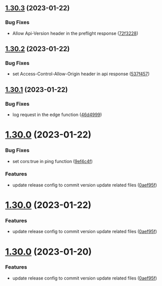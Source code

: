 ## [1.30.3](https://github.com/carlo-ltk/api-versioning/compare/v1.30.2...v1.30.3) (2023-01-22)


### Bug Fixes

* Allow Api-Version header in the preflight response ([72f3228](https://github.com/carlo-ltk/api-versioning/commit/72f322891edd905b2a1d25260c40297a1ab3128d))

## [1.30.2](https://github.com/carlo-ltk/api-versioning/compare/v1.30.1...v1.30.2) (2023-01-22)


### Bug Fixes

* set Access-Control-Allow-Origin header in api response ([537f457](https://github.com/carlo-ltk/api-versioning/commit/537f45721f2b68c86653ca1bdeec9d2b6564713c))

## [1.30.1](https://github.com/carlo-ltk/api-versioning/compare/v1.30.0...v1.30.1) (2023-01-22)


### Bug Fixes

* log request in the edge function ([46d4999](https://github.com/carlo-ltk/api-versioning/commit/46d4999b138700c075a44dab3229d2aec12be748))

# [1.30.0](https://github.com/carlo-ltk/api-versioning/compare/v1.29.0...v1.30.0) (2023-01-22)


### Bug Fixes

* set cors:true in ping function ([9ef4c4f](https://github.com/carlo-ltk/api-versioning/commit/9ef4c4f73a0500c37c5dbf758f1f4a53036f1f2c))


### Features

* update release config to commit version update related files ([0aef95f](https://github.com/carlo-ltk/api-versioning/commit/0aef95fd804fdad2976e460011efdf5c75ab972a))

# [1.30.0](https://github.com/carlo-ltk/api-versioning/compare/v1.29.0...v1.30.0) (2023-01-22)


### Features

* update release config to commit version update related files ([0aef95f](https://github.com/carlo-ltk/api-versioning/commit/0aef95fd804fdad2976e460011efdf5c75ab972a))

# [1.30.0](https://github.com/carlo-ltk/api-versioning/compare/v1.29.0...v1.30.0) (2023-01-20)


### Features

* update release config to commit version update related files ([0aef95f](https://github.com/carlo-ltk/api-versioning/commit/0aef95fd804fdad2976e460011efdf5c75ab972a))
